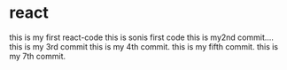 # react
this is  my first react-code
this is sonis first code
this is my2nd commit....
this is my 3rd commit
this is my 4th commit.
this is my fifth commit.
this is my 7th commit.